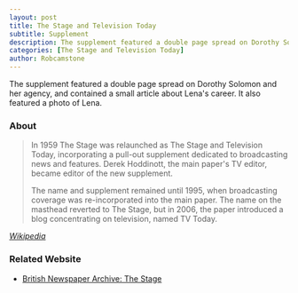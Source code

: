 ```yaml
---
layout: post
title: The Stage and Television Today
subtitle: Supplement
description: The supplement featured a double page spread on Dorothy Solomon and her agency, and contained a small article about Lena's career. It also featured a photo of Lena.
categories: [The Stage and Television Today]
author: Robcamstone
---
```


The supplement featured a double page spread on Dorothy Solomon and her agency, and contained a small article about Lena's career. It also featured a photo of Lena.

### About
> In 1959 The Stage was relaunched as The Stage and Television Today, incorporating a pull-out supplement dedicated to broadcasting news and features. Derek Hoddinott, the main paper's TV editor, became editor of the new supplement.
>
>The name and supplement remained until 1995, when broadcasting coverage was re-incorporated into the main paper. The name on the masthead reverted to The Stage, but in 2006, the paper introduced a blog concentrating on television, named TV Today.

<cite>[Wikipedia](https://en.wikipedia.org/wiki/The_Stage#The_Stage_and_Television_Today)</cite>

### Related Website
* [British Newspaper Archive: The Stage](https://www.britishnewspaperarchive.co.uk/search/results/1970-01-01/1979-12-31?basicsearch=lena%20zavaroni&somesearch=lena%20zavaroni&exactsearch=true&retrievecountrycounts=false&newspapertitle=the%2bstage)

